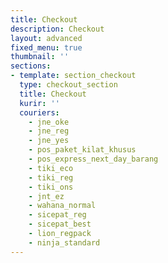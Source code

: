 ```yaml
---
title: Checkout
description: Checkout
layout: advanced
fixed_menu: true
thumbnail: ''
sections:
- template: section_checkout
  type: checkout_section
  title: Checkout
  kurir: ''
  couriers:
    - jne_oke
    - jne_reg
    - jne_yes
    - pos_paket_kilat_khusus
    - pos_express_next_day_barang
    - tiki_eco
    - tiki_reg
    - tiki_ons
    - jnt_ez
    - wahana_normal
    - sicepat_reg
    - sicepat_best
    - lion_regpack
    - ninja_standard
---
```

